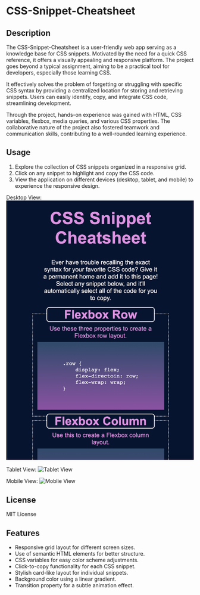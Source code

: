 # CSS-Snippet-Cheatsheet

## Description
The CSS-Snippet-Cheatsheet is a user-friendly web app serving as a knowledge base for CSS snippets. Motivated by the need for a quick CSS reference, it offers a visually appealing and responsive platform. The project goes beyond a typical assignment, aiming to be a practical tool for developers, especially those learning CSS.

It effectively solves the problem of forgetting or struggling with specific CSS syntax by providing a centralized location for storing and retrieving snippets. Users can easily identify, copy, and integrate CSS code, streamlining development.

Through the project, hands-on experience was gained with HTML, CSS variables, flexbox, media queries, and various CSS properties. The collaborative nature of the project also fostered teamwork and communication skills, contributing to a well-rounded learning experience.

## Usage
1. Explore the collection of CSS snippets organized in a responsive grid.
2. Click on any snippet to highlight and copy the CSS code.
3. View the application on different devices (desktop, tablet, and mobile) to experience the responsive design.

Desktop View:
![Desktop View](image.png)

Tablet View:
![Tablet View](image-1.png)

Mobile View:
![Moblie View](image-2.png)

## License

MIT License


## Features
- Responsive grid layout for different screen sizes.
- Use of semantic HTML elements for better structure.
- CSS variables for easy color scheme adjustments.
- Click-to-copy functionality for each CSS snippet.
- Stylish card-like layout for individual snippets.
- Background color using a linear gradient.
- Transition property for a subtle animation effect.






